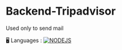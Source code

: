 # Backend-Tripadvisor

Used only to send mail

🖥 Languages : 
[![NODEJS](https://user-images.githubusercontent.com/59733143/124147140-b877c400-da8e-11eb-9ecd-cb2eefaa609b.png)](https://nodejs.org/en/)

